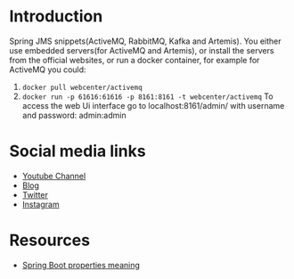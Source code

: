 # Introduction
Spring JMS snippets(ActiveMQ, RabbitMQ, Kafka and Artemis).
You either use embedded servers(for ActiveMQ and Artemis), or install the
servers from the official websites, or run a docker container, for example for ActiveMQ you could:
1. `docker pull webcenter/activemq`
2. `docker run -p 61616:61616 -p 8161:8161 -t webcenter/activemq`
To access the web Ui interface go to localhost:8161/admin/ with username and password: admin:admin 

# Social media links
- [Youtube Channel](https://youtube.com/melardev)
- [Blog](http://melardev.com)
- [Twitter](https://twitter.com/@melardev)
- [Instagram](https://instagram.com/melar_dev)

# Resources
- [Spring Boot properties meaning](https://docs.spring.io/spring-boot/docs/current/reference/html/common-application-properties.html)